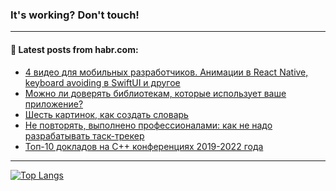 ### It's working? Don't touch!

---
<!--
#### 🛠️ Technical stack:

![C++](https://img.shields.io/badge/C++-informational?logo=c%2B%2B&style=flat&logoColor=white&color=9C033A)
![Java](https://img.shields.io/badge/Java-informational?logo=java&style=flat&logoColor=white&color=007396)
![Kotlin](https://img.shields.io/badge/Kotlin-informational?logo=Kotlin&style=flat&logoColor=white&color=0095D5)
![JS](https://img.shields.io/badge/JS-informational?logo=javaScript&style=flat&logoColor=black&color=F7Df1E) <br>
![HTML5](https://img.shields.io/badge/HTML5-informational?logo=html5&style=flat&logoColor=white&color=E34F26)
![CSS3](https://img.shields.io/badge/CSS3-informational?logo=css3&style=flat&logoColor=white&color=157286)
![Sass](https://img.shields.io/badge/Saas-informational?logo=sass&style=flat&logoColor=white&color=hotpink)
![PHP](https://img.shields.io/badge/PHP-informational?logo=php&style=flat&logoColor=white&color=777BB4) <br>
![WebPAck](https://img.shields.io/badge/WebPack-informational?logo=webPack&style=flat&logoColor=white&color=FF6F00)
![Bootstrap](https://img.shields.io/badge/Bootstrap-informational?logo=Bootstrap&style=flat&logoColor=white&color=7952B3)
![MySQL](https://img.shields.io/badge/MySQL-informational?logo=MySQL&style=flat&logoColor=white&color=00f) <br>
![NodeJS](https://img.shields.io/badge/NodeJS-informational?logo=node.js&style=flat&logoColor=white&color=43853D)
![Spring](https://img.shields.io/badge/Spring-informational?logo=Spring&style=flat&logoColor=white&color=0A9EDC)
![Angular](https://img.shields.io/badge/Vue-informational?logo=vue.js&style=flat&logoColor=white&color=red)
![Git](https://img.shields.io/badge/Git-informational?logo=git&style=flat&logoColor=white&color=darkorange)

___
-->

#### 💬 Latest posts from habr.com:

<!-- BLOG-POST-LIST:START -->
- [4 видео для мобильных разработчиков. Анимации в React Native, keyboard avoiding в SwiftUI и другое](https://habr.com/ru/post/693894/?utm_source=habrahabr&utm_medium=rss&utm_campaign=693894)
- [Можно ли доверять библиотекам, которые использует ваше приложение?](https://habr.com/ru/post/693890/?utm_source=habrahabr&utm_medium=rss&utm_campaign=693890)
- [Шесть картинок, как создать словарь](https://habr.com/ru/post/693888/?utm_source=habrahabr&utm_medium=rss&utm_campaign=693888)
- [Не повторять, выполнено профессионалами: как не надо разрабатывать таск-трекер](https://habr.com/ru/post/690480/?utm_source=habrahabr&utm_medium=rss&utm_campaign=690480)
- [Топ-10 докладов на С++ конференциях 2019-2022 года](https://habr.com/ru/post/693872/?utm_source=habrahabr&utm_medium=rss&utm_campaign=693872)
<!-- BLOG-POST-LIST:END -->

---

[![Top Langs](https://github-readme-stats.vercel.app/api/top-langs/?username=zloylis&layout=compact&hide_border=true&theme=dracula)](https://github.com/zloylis)
